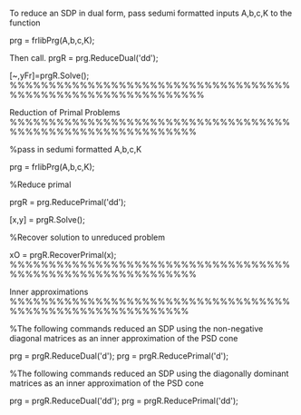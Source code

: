 To reduce an SDP in dual form, pass sedumi formatted inputs A,b,c,K to the function

prg = frlibPrg(A,b,c,K);

Then call.
prgR = prg.ReduceDual('dd');


[~,yFr]=prgR.Solve();
%%%%%%%%%%%%%%%%%%%%%%%%%%%%%%%%%%%%%%%%%%%%%%%%%%%%%%%%%%%%%


Reduction of Primal Problems
%%%%%%%%%%%%%%%%%%%%%%%%%%%%%%%%%%%%%%%%%%%%%%%%%%%%%%%%%%%%

%pass in sedumi formatted A,b,c,K

prg = frlibPrg(A,b,c,K);

%Reduce primal

prgR = prg.ReducePrimal('dd');

[x,y] = prgR.Solve();

%Recover solution to unreduced problem

xO = prgR.RecoverPrimal(x);
%%%%%%%%%%%%%%%%%%%%%%%%%%%%%%%%%%%%%%%%%%%%%%%%%%%%%%%%%%%%



Inner approximations
%%%%%%%%%%%%%%%%%%%%%%%%%%%%%%%%%%%%%%%%%%%%%%%%%%%%%%%%%%%

%The following commands reduced an SDP using the non-negative diagonal  matrices as an inner approximation of the PSD cone

prg = prgR.ReduceDual('d');
prg = prgR.ReducePrimal('d');


%The following commands reduced an SDP using the diagonally dominant matrices as an inner approximation of the PSD cone

prg = prgR.ReduceDual('dd');
prg = prgR.ReducePrimal('dd');



